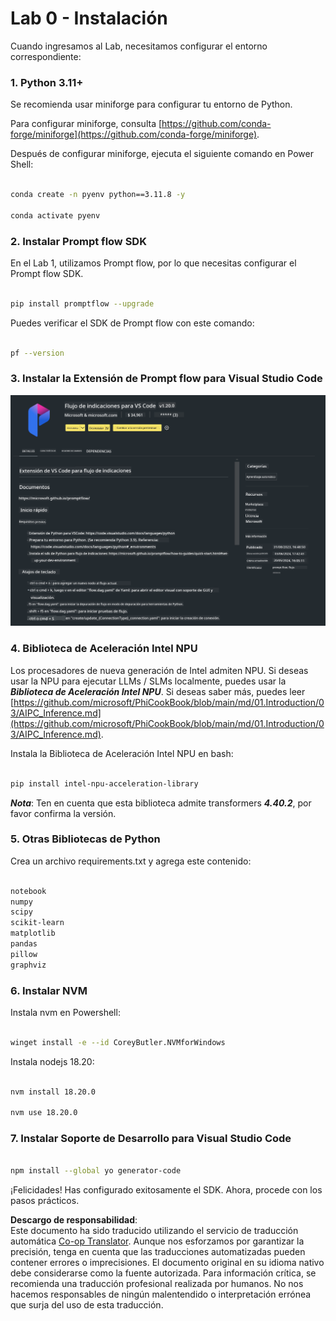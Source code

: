 <!--
CO_OP_TRANSLATOR_METADATA:
{
  "original_hash": "a4ef39027902e82f2c33d568d2a2259a",
  "translation_date": "2025-03-27T11:47:08+00:00",
  "source_file": "md\\02.Application\\02.Code\\Phi3\\VSCodeExt\\HOL\\AIPC\\01.Installations.md",
  "language_code": "es"
}
-->
# **Lab 0 - Instalación**

Cuando ingresamos al Lab, necesitamos configurar el entorno correspondiente:

### **1. Python 3.11+**

Se recomienda usar miniforge para configurar tu entorno de Python.

Para configurar miniforge, consulta [https://github.com/conda-forge/miniforge](https://github.com/conda-forge/miniforge).

Después de configurar miniforge, ejecuta el siguiente comando en Power Shell:

```bash

conda create -n pyenv python==3.11.8 -y

conda activate pyenv

```

### **2. Instalar Prompt flow SDK**

En el Lab 1, utilizamos Prompt flow, por lo que necesitas configurar el Prompt flow SDK.

```bash

pip install promptflow --upgrade

```

Puedes verificar el SDK de Prompt flow con este comando:

```bash

pf --version

```

### **3. Instalar la Extensión de Prompt flow para Visual Studio Code**

![pf](../../../../../../../../../translated_images/pf_ext.fa065f22e1ee3e67157662d8be5241f346ddd83744045e3406d92b570e8d8b36.es.png)

### **4. Biblioteca de Aceleración Intel NPU**

Los procesadores de nueva generación de Intel admiten NPU. Si deseas usar la NPU para ejecutar LLMs / SLMs localmente, puedes usar la ***Biblioteca de Aceleración Intel NPU***. Si deseas saber más, puedes leer [https://github.com/microsoft/PhiCookBook/blob/main/md/01.Introduction/03/AIPC_Inference.md](https://github.com/microsoft/PhiCookBook/blob/main/md/01.Introduction/03/AIPC_Inference.md).

Instala la Biblioteca de Aceleración Intel NPU en bash:

```bash

pip install intel-npu-acceleration-library

```

***Nota***: Ten en cuenta que esta biblioteca admite transformers ***4.40.2***, por favor confirma la versión.

### **5. Otras Bibliotecas de Python**

Crea un archivo requirements.txt y agrega este contenido:

```txt

notebook
numpy 
scipy 
scikit-learn 
matplotlib 
pandas 
pillow 
graphviz

```

### **6. Instalar NVM**

Instala nvm en Powershell:

```bash

winget install -e --id CoreyButler.NVMforWindows

```

Instala nodejs 18.20:

```bash

nvm install 18.20.0

nvm use 18.20.0

```

### **7. Instalar Soporte de Desarrollo para Visual Studio Code**

```bash

npm install --global yo generator-code

```

¡Felicidades! Has configurado exitosamente el SDK. Ahora, procede con los pasos prácticos.

**Descargo de responsabilidad**:  
Este documento ha sido traducido utilizando el servicio de traducción automática [Co-op Translator](https://github.com/Azure/co-op-translator). Aunque nos esforzamos por garantizar la precisión, tenga en cuenta que las traducciones automatizadas pueden contener errores o imprecisiones. El documento original en su idioma nativo debe considerarse como la fuente autorizada. Para información crítica, se recomienda una traducción profesional realizada por humanos. No nos hacemos responsables de ningún malentendido o interpretación errónea que surja del uso de esta traducción.